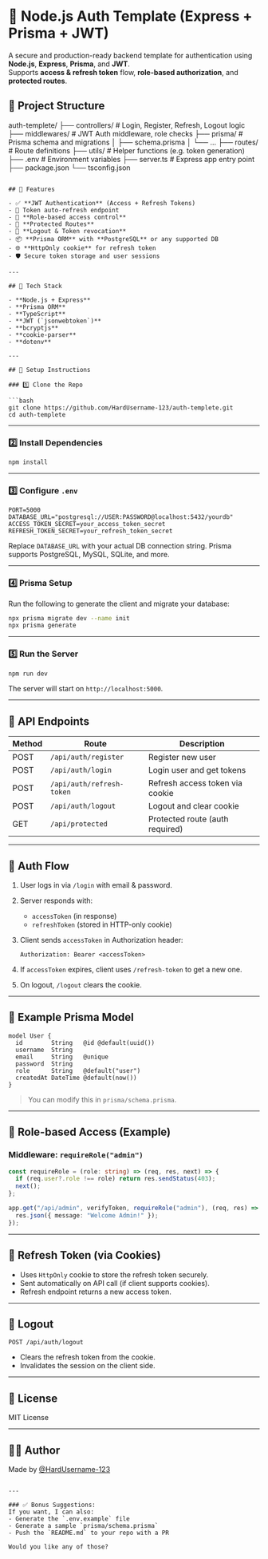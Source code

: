 # 🔐 Node.js Auth Template (Express + Prisma + JWT)

A secure and production-ready backend template for authentication using **Node.js**, **Express**, **Prisma**, and **JWT**.  
Supports **access & refresh token** flow, **role-based authorization**, and **protected routes**.

## 📁 Project Structure

auth-templete/
├── controllers/        # Login, Register, Refresh, Logout logic
├── middlewares/        # JWT Auth middleware, role checks
├── prisma/             # Prisma schema and migrations
│   ├── schema.prisma
│   └── ...
├── routes/             # Route definitions
├── utils/              # Helper functions (e.g. token generation)
├── .env                # Environment variables
├── server.ts           # Express app entry point
├── package.json
└── tsconfig.json

````

## 🚀 Features

- ✅ **JWT Authentication** (Access + Refresh Tokens)
- 🔁 Token auto-refresh endpoint
- 🧠 **Role-based access control**
- 🔐 **Protected Routes**
- 🧼 **Logout & Token revocation**
- 📦 **Prisma ORM** with **PostgreSQL** or any supported DB
- 🌐 **HttpOnly cookie** for refresh token
- 🛡️ Secure token storage and user sessions

---

## 🔧 Tech Stack

- **Node.js + Express**
- **Prisma ORM**
- **TypeScript**
- **JWT (`jsonwebtoken`)**
- **bcryptjs**
- **cookie-parser**
- **dotenv**

---

## 🧪 Setup Instructions

### 1️⃣ Clone the Repo

```bash
git clone https://github.com/HardUsername-123/auth-templete.git
cd auth-templete
````

---

### 2️⃣ Install Dependencies

```bash
npm install
```

---

### 3️⃣ Configure `.env`

```env
PORT=5000
DATABASE_URL="postgresql://USER:PASSWORD@localhost:5432/yourdb"
ACCESS_TOKEN_SECRET=your_access_token_secret
REFRESH_TOKEN_SECRET=your_refresh_token_secret
```

Replace `DATABASE_URL` with your actual DB connection string. Prisma supports PostgreSQL, MySQL, SQLite, and more.

---

### 4️⃣ Prisma Setup

Run the following to generate the client and migrate your database:

```bash
npx prisma migrate dev --name init
npx prisma generate
```

---

### 5️⃣ Run the Server

```bash
npm run dev
```

The server will start on `http://localhost:5000`.

---

## 🧾 API Endpoints

| Method | Route                     | Description                     |
| ------ | ------------------------- | ------------------------------- |
| POST   | `/api/auth/register`      | Register new user               |
| POST   | `/api/auth/login`         | Login user and get tokens       |
| POST   | `/api/auth/refresh-token` | Refresh access token via cookie |
| POST   | `/api/auth/logout`        | Logout and clear cookie         |
| GET    | `/api/protected`          | Protected route (auth required) |

---

## 🔐 Auth Flow

1. User logs in via `/login` with email & password.
2. Server responds with:

   * `accessToken` (in response)
   * `refreshToken` (stored in HTTP-only cookie)
3. Client sends `accessToken` in Authorization header:

   ```
   Authorization: Bearer <accessToken>
   ```
4. If `accessToken` expires, client uses `/refresh-token` to get a new one.
5. On logout, `/logout` clears the cookie.

---

## 🧠 Example Prisma Model

```prisma
model User {
  id        String   @id @default(uuid())
  username  String
  email     String   @unique
  password  String
  role      String   @default("user")
  createdAt DateTime @default(now())
}
```

> You can modify this in `prisma/schema.prisma`.

---

## 🔑 Role-based Access (Example)

### Middleware: `requireRole("admin")`

```ts
const requireRole = (role: string) => (req, res, next) => {
  if (req.user?.role !== role) return res.sendStatus(403);
  next();
};

app.get("/api/admin", verifyToken, requireRole("admin"), (req, res) => {
  res.json({ message: "Welcome Admin!" });
});
```

---

## 🔄 Refresh Token (via Cookies)

* Uses `HttpOnly` cookie to store the refresh token securely.
* Sent automatically on API call (if client supports cookies).
* Refresh endpoint returns a new access token.

---

## 🧹 Logout

```http
POST /api/auth/logout
```

* Clears the refresh token from the cookie.
* Invalidates the session on the client side.

---

## 📜 License

MIT License

---

## 👨‍💻 Author

Made by [@HardUsername-123](https://github.com/HardUsername-123)

```

---

### ✅ Bonus Suggestions:
If you want, I can also:
- Generate the `.env.example` file
- Generate a sample `prisma/schema.prisma`
- Push the `README.md` to your repo with a PR

Would you like any of those?
```
